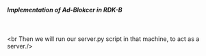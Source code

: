 ***Implementation of Ad-Blokcer in RDK-B***
  <br ad-blocker.c will be running in the gateway and it will reach the server for the verdict./>
  <br Server is also a linux machine in the LAN./>
  <br we will load the ad-host file to the local mongodb database in the linux machine./>
  <br we need to have mongod.service running locally in the linux machine./>
  <br Then we will run our server.py script in that machine, to act as a server./>
  <br Socket connetion will be established between the gateway and the server./>
  <br If any query comes from the Ad-Blocker from gateway it will send the reply by checking the database./>
